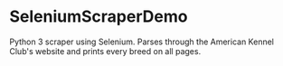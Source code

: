 # SeleniumScraperDemo
Python 3 scraper using Selenium. Parses through the American Kennel Club's website and prints every breed on all pages.
